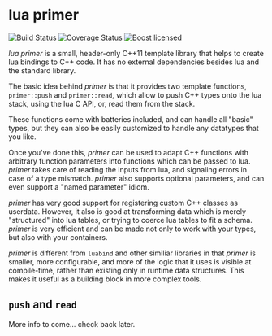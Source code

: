 # lua primer

[![Build Status](https://travis-ci.org/cbeck88/lua-primer.svg?branch=master)](http://travis-ci.org/cbeck88/lua-primer)
[![Coverage Status](https://coveralls.io/repos/cbeck88/lua-primer/badge.svg?branch=master&service=github)](https://coveralls.io/github/cbeck88/lua-primer?branch=master)
[![Boost licensed](https://img.shields.io/badge/license-Boost-blue.svg)](./LICENSE)

*lua primer* is a small, header-only C++11 template library that helps to create lua bindings to C++ code.
It has no external dependencies besides lua and the standard library.

The basic idea behind *primer* is that it provides two template functions, `primer::push` and `primer::read`,
which allow to push C++ types onto the lua stack, using the lua C API, or, read them from the stack.

These functions come with batteries included, and can handle all "basic" types, but they can also be easily
customized to handle any datatypes that you like.

Once you've done this, *primer* can be used to adapt C++ functions with arbitrary function parameters into
functions which can be passed to lua. *primer* takes care of reading the inputs from lua, and signaling errors
in case of a type mismatch. *primer* also supports optional parameters, and can even support a "named parameter" idiom.

*primer* has very good support for registering custom C++ classes as userdata. However, it also is good at transforming
data which is merely "structured" into lua tables, or trying to coerce lua tables to fit a schema. *primer* is very
efficient and can be made not only to work with your types, but also with your containers.

*primer* is different from `luabind` and other similiar libraries in that *primer* is smaller,
more configurable, and more of the logic that it uses is visible at compile-time, rather than existing only in
runtime data structures. This makes it useful as a building block in more complex tools.

`push` and `read`
-----------------

More info to come... check back later.
